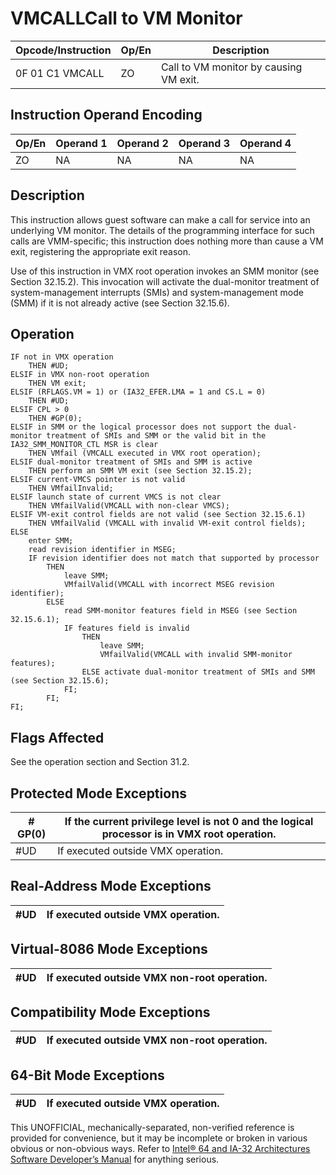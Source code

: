# VMCALL**Call to VM Monitor**

| Opcode/Instruction | Op/En | Description                            |
| ------------------ | ----- | -------------------------------------- |
| 0F 01 C1 VMCALL    | ZO    | Call to VM monitor by causing VM exit. |

## Instruction Operand Encoding

| Op/En | Operand 1 | Operand 2 | Operand 3 | Operand 4 |
| ----- | --------- | --------- | --------- | --------- |
| ZO    | NA        | NA        | NA        | NA        |

## Description

This instruction allows guest software can make a call for service into an underlying VM monitor. The details of the programming interface for such calls are VMM-specific; this instruction does nothing more than cause a VM exit, registering the appropriate exit reason.

Use of this instruction in VMX root operation invokes an SMM monitor (see Section 32.15.2). This invocation will activate the dual-monitor treatment of system-management interrupts (SMIs) and system-management mode (SMM) if it is not already active (see Section 32.15.6).

## Operation

```
IF not in VMX operation
    THEN #​​​UD;
ELSIF in VMX non-root operation
    THEN VM exit;
ELSIF (RFLAGS.VM = 1) or (IA32_EFER.LMA = 1 and CS.L = 0)
    THEN #​​​UD;
ELSIF CPL > 0
    THEN #​​​​GP(0);
ELSIF in SMM or the logical processor does not support the dual-monitor treatment of SMIs and SMM or the valid bit in the
IA32_SMM_MONITOR_CTL MSR is clear
    THEN VMfail (VMCALL executed in VMX root operation);
ELSIF dual-monitor treatment of SMIs and SMM is active
    THEN perform an SMM VM exit (see Section 32.15.2);
ELSIF current-VMCS pointer is not valid
    THEN VMfailInvalid;
ELSIF launch state of current VMCS is not clear
    THEN VMfailValid(VMCALL with non-clear VMCS);
ELSIF VM-exit control fields are not valid (see Section 32.15.6.1)
    THEN VMfailValid (VMCALL with invalid VM-exit control fields);
ELSE
    enter SMM;
    read revision identifier in MSEG;
    IF revision identifier does not match that supported by processor
        THEN
            leave SMM;
            VMfailValid(VMCALL with incorrect MSEG revision identifier);
        ELSE
            read SMM-monitor features field in MSEG (see Section 32.15.6.1);
            IF features field is invalid
                THEN
                    leave SMM;
                    VMfailValid(VMCALL with invalid SMM-monitor features);
                ELSE activate dual-monitor treatment of SMIs and SMM (see Section 32.15.6);
            FI;
        FI;
FI;

```

## Flags Affected

See the operation section and Section 31.2.

## Protected Mode Exceptions

| \#​​​​GP(0) | If the current privilege level is not 0 and the logical processor is in VMX root operation. |
| ----------- | ------------------------------------------------------------------------------------------- |
| #​​​UD      | If executed outside VMX operation.                                                          |

## Real-Address Mode Exceptions

| #​​​UD | If executed outside VMX operation. |
| ------ | ---------------------------------- |

## Virtual-8086 Mode Exceptions

| #​​​UD | If executed outside VMX non-root operation. |
| ------ | ------------------------------------------- |

## Compatibility Mode Exceptions

| #​​​UD | If executed outside VMX non-root operation. |
| ------ | ------------------------------------------- |

## 64-Bit Mode Exceptions

| #​​​UD | If executed outside VMX operation. |
| ------ | ---------------------------------- |

This UNOFFICIAL, mechanically-separated, non-verified reference is provided for convenience, but it may be
incomplete or broken in various obvious or non-obvious
ways. Refer to [Intel® 64 and IA-32 Architectures Software Developer’s Manual](https://software.intel.com/en-us/download/intel-64-and-ia-32-architectures-sdm-combined-volumes-1-2a-2b-2c-2d-3a-3b-3c-3d-and-4) for anything serious.

